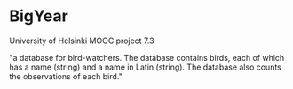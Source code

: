# BigYear

University of Helsinki MOOC project 7.3

"a database for bird-watchers. 
The database contains birds, each of which has a name (string) and a name in Latin (string). 
The database also counts the observations of each bird."
